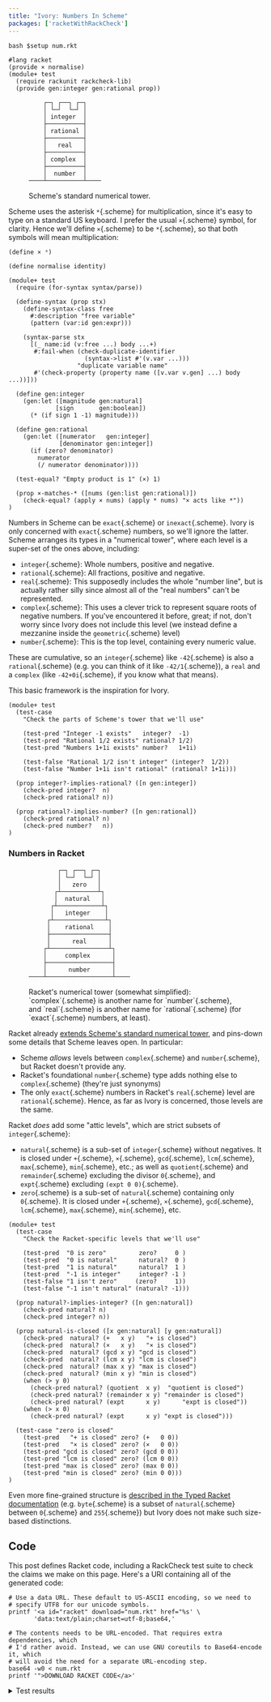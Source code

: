 ```yaml
---
title: "Ivory: Numbers In Scheme"
packages: ['racketWithRackCheck']
---
```


```{pipe="sh"}
bash $setup num.rkt
```

```{pipe="./hide"}
#lang racket
(provide × normalise)
(module+ test
  (require rackunit rackcheck-lib)
  (provide gen:integer gen:rational prop))
```

<figure>

```
    ┌─┐ ┌──┐ ┌─┐
    │ └─┘  └─┘ │
    │ integer  │
    ├──────────┤
    │ rational │
    ├──────────┤
    │   real   │
    ├──────────┤
    │ complex  │
    ├──────────┤
    │  number  │
────┴──────────┴────
```

 <figcaption>
  Scheme's standard numerical tower.
 </figcaption>
</figure>

Scheme uses the asterisk `*`{.scheme} for multiplication, since it's easy to
type on a standard US keyboard. I prefer the usual `×`{.scheme} symbol, for
clarity. Hence we'll define `×`{.scheme} to be `*`{.scheme}, so that both
symbols will mean multiplication:

```{.scheme pipe="./show"}
(define × *)
```

```{pipe="./hide"}
(define normalise identity)

(module+ test
  (require (for-syntax syntax/parse))

  (define-syntax (prop stx)
    (define-syntax-class free
      #:description "free variable"
      (pattern (var:id gen:expr)))

    (syntax-parse stx
      [(_ name:id (v:free ...) body ...+)
       #:fail-when (check-duplicate-identifier
                     (syntax->list #'(v.var ...)))
                   "duplicate variable name"
       #'(check-property (property name ([v.var v.gen] ...) body ...))]))

  (define gen:integer
    (gen:let ([magnitude gen:natural]
             [sign       gen:boolean])
      (* (if sign 1 -1) magnitude)))

  (define gen:rational
    (gen:let ([numerator   gen:integer]
              [denominator gen:integer])
      (if (zero? denominator)
        numerator
        (/ numerator denominator))))

  (test-equal? "Empty product is 1" (×) 1)

  (prop ×-matches-* ([nums (gen:list gen:rational)])
    (check-equal? (apply × nums) (apply * nums) "× acts like *"))
)
```

Numbers in Scheme can be `exact`{.scheme} or `inexact`{.scheme}. Ivory is only
concerned with `exact`{.scheme} numbers, so we'll ignore the latter. Scheme
arranges its types in a "numerical tower", where each level is a super-set of
the ones above, including:

 - `integer`{.scheme}: Whole numbers, positive and negative.
 - `rational`{.scheme}: All fractions, positive and negative.
 - `real`{.scheme}: This supposedly includes the whole "number line", but is
   actually rather silly since almost all of the "real numbers" can't be
   represented.
 - `complex`{.scheme}: This uses a clever trick to represent square roots of
   negative numbers. If you've encountered it before, great; if not, don't worry
   since Ivory does not include this level (we instead define a mezzanine inside
   the `geometric`{.scheme} level)
 - `number`{.scheme}: This is the top level, containing every numeric value.

These are cumulative, so an `integer`{.scheme} like `-42`{.scheme} is also a
`rational`{.scheme} (e.g. you can think of it like `-42/1`{.scheme}), a `real`
and a `complex` (like `-42+0i`{.scheme}, if you know what that means).

This basic framework is the inspiration for Ivory.

```{pipe="./hide"}
(module+ test
  (test-case
    "Check the parts of Scheme's tower that we'll use"

    (test-pred "Integer -1 exists"   integer?  -1)
    (test-pred "Rational 1/2 exists" rational? 1/2)
    (test-pred "Numbers 1+1i exists" number?   1+1i)

    (test-false "Rational 1/2 isn't integer" (integer?  1/2))
    (test-false "Number 1+1i isn't rational" (rational? 1+1i)))

  (prop integer?-implies-rational? ([n gen:integer])
    (check-pred integer?  n)
    (check-pred rational? n))

  (prop rational?-implies-number? ([n gen:rational])
    (check-pred rational? n)
    (check-pred number?   n))
)
```

### Numbers in Racket ###

<figure>

```
        ┌─┐ ┌──┐ ┌─┐
        │ └─┘  └─┘ │
        │   zero   │
       ┌┴──────────┴┐
       │  natural   │
      ┌┴────────────┴┐
      │   integer    │
     ┌┴──────────────┴┐
     │    rational    │
     ├────────────────┤
     │      real      │
    ┌┴────────────────┴┐
    │     complex      │
    ├──────────────────┤
    │      number      │
────┴──────────────────┴────
```

 <figcaption>
  Racket's numerical tower (somewhat simplified): `complex`{.scheme} is another
  name for `number`{.scheme}, and `real`{.scheme} is another name for
  `rational`{.scheme} (for `exact`{.scheme} numbers, at least).
 </figcaption>
</figure>

Racket already [extends Scheme's standard numerical
tower](https://docs.racket-lang.org/reference/numbers.html#%28tech._number%29),
and pins-down some details that Scheme leaves open. In particular:

 - Scheme *allows* levels between `complex`{.scheme} and `number`{.scheme}, but
   Racket doesn't provide any.
 - Racket's foundational `number`{.scheme} type adds nothing else to
   `complex`{.scheme} (they're just synonyms)
 - The only `exact`{.scheme} numbers in Racket's `real`{.scheme} level are
   `rational`{.scheme}. Hence, as far as Ivory is concerned, those levels are
   the same.

Racket *does* add some "attic levels", which are strict subsets of
`integer`{.scheme}:

 - `natural`{.scheme} is a sub-set of `integer`{.scheme} without negatives. It
   is closed under `+`{.scheme}, `×`{.scheme}, `gcd`{.scheme}, `lcm`{.scheme},
   `max`{.scheme}, `min`{.scheme}, etc.; as well as `quotient`{.scheme} and
   `remainder`{.scheme} excluding the divisor `0`{.scheme}, and `expt`{.scheme}
   excluding `(expt 0 0)`{.scheme}.
 - `zero`{.scheme} is a sub-set of `natural`{.scheme} containing only
   `0`{.scheme}. It is closed under `+`{.scheme}, `×`{.scheme}, `gcd`{.scheme},
   `lcm`{.scheme}, `max`{.scheme}, `min`{.scheme}, etc.

```{pipe="./hide"}
(module+ test
  (test-case
    "Check the Racket-specific levels that we'll use"

    (test-pred  "0 is zero"         zero?     0 )
    (test-pred  "0 is natural"      natural?  0 )
    (test-pred  "1 is natural"      natural?  1 )
    (test-pred  "-1 is integer"     integer? -1 )
    (test-false "1 isn't zero"     (zero?     1))
    (test-false "-1 isn't natural" (natural? -1)))

  (prop natural?-implies-integer? ([n gen:natural])
    (check-pred natural? n)
    (check-pred integer? n))

  (prop natural-is-closed ([x gen:natural] [y gen:natural])
    (check-pred  natural? (+   x y)   "+ is closed")
    (check-pred  natural? (×   x y)   "× is closed")
    (check-pred  natural? (gcd x y) "gcd is closed")
    (check-pred  natural? (lcm x y) "lcm is closed")
    (check-pred  natural? (max x y) "max is closed")
    (check-pred  natural? (min x y) "min is closed")
    (when (> y 0)
      (check-pred natural? (quotient  x y)  "quotient is closed")
      (check-pred natural? (remainder x y) "remainder is closed")
      (check-pred natural? (expt      x y)      "expt is closed"))
    (when (> x 0)
      (check-pred natural? (expt      x y) "expt is closed")))

  (test-case "zero is closed"
    (test-pred   "+ is closed" zero? (+   0 0))
    (test-pred   "× is closed" zero? (×   0 0))
    (test-pred "gcd is closed" zero? (gcd 0 0))
    (test-pred "lcm is closed" zero? (lcm 0 0))
    (test-pred "max is closed" zero? (max 0 0))
    (test-pred "min is closed" zero? (min 0 0)))
)
```

Even more fine-grained structure is [described in the Typed Racket
documentation](https://docs.racket-lang.org/ts-reference/type-ref.html#%28part._.Numeric_.Types%29)
(e.g. `byte`{.scheme} is a subset of `natural`{.scheme} between `0`{.scheme} and
`255`{.scheme}) but Ivory does not make such size-based distinctions.

## Code ##

This post defines Racket code, including a RackCheck test suite to check the
claims we make on this page. Here's a URI containing all of the generated code:

```{.unwrap pipe="sh | pandoc -t json"}
# Use a data URL. These default to US-ASCII encoding, so we need to
# specify UTF8 for our unicode symbols.
printf '<a id="racket" download="num.rkt" href="%s' \
       'data:text/plain;charset=utf-8;base64,'

# The contents needs to be URL-encoded. That requires extra dependencies, which
# I'd rather avoid. Instead, we can use GNU coreutils to Base64-encode it, which
# will avoid the need for a separate URL-encoding step.
base64 -w0 < num.rkt
printf '">DOWNLOAD RACKET CODE</a>'
```

<details class="odd">
 <summary>Test results</summary>

```{pipe="./tests"}
```

</details>
